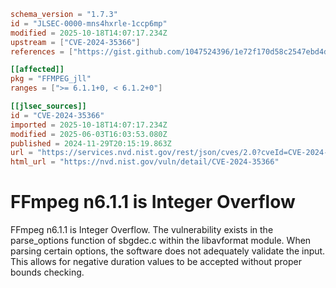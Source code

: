```toml
schema_version = "1.7.3"
id = "JLSEC-0000-mns4hxrle-1ccp6mp"
modified = 2025-10-18T14:07:17.234Z
upstream = ["CVE-2024-35366"]
references = ["https://gist.github.com/1047524396/1e72f170d58c2547ebd4db4cdf6cfabf", "https://github.com/FFmpeg/FFmpeg/blob/n6.1.1/libavformat/sbgdec.c#L389", "https://github.com/ffmpeg/ffmpeg/commit/0bed22d597b78999151e3bde0768b7fe763fc2a6"]

[[affected]]
pkg = "FFMPEG_jll"
ranges = [">= 6.1.1+0, < 6.1.2+0"]

[[jlsec_sources]]
id = "CVE-2024-35366"
imported = 2025-10-18T14:07:17.234Z
modified = 2025-06-03T16:03:53.080Z
published = 2024-11-29T20:15:19.863Z
url = "https://services.nvd.nist.gov/rest/json/cves/2.0?cveId=CVE-2024-35366"
html_url = "https://nvd.nist.gov/vuln/detail/CVE-2024-35366"
```

# FFmpeg n6.1.1 is Integer Overflow

FFmpeg n6.1.1 is Integer Overflow. The vulnerability exists in the parse_options function of sbgdec.c within the libavformat module. When parsing certain options, the software does not adequately validate the input. This allows for negative duration values to be accepted without proper bounds checking.

